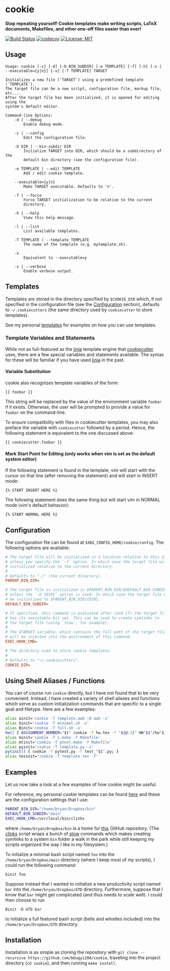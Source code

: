 # cookie

**Stop repeating yourself! Cookie templates make writing scripts, LaTeX documents, Makefiles, and other one-off files easier than ever!**

[![Build Status](https://travis-ci.org/bbugyi200/cookie.svg?branch=master)](https://travis-ci.org/bbugyi200/cookie) [![codecov](https://codecov.io/gh/bbugyi200/cookie/branch/master/graph/badge.svg)](https://codecov.io/gh/bbugyi200/cookie) [![License: MIT](https://img.shields.io/badge/License-MIT-yellow.svg)](https://opensource.org/licenses/MIT)

## Usage
```
Usage: cookie [-c] [-d] [-D BIN_SUBDIR] [-e TEMPLATE] [-f] [-h] [-x | --executable={y|n}] [-v] [-T TEMPLATE] TARGET

Initializes a new file (`TARGET`) using a predefined template (`TEMPLATE`).
The target file can be a new script, configuration file, markup file, etc....
After the target file has been initialized, it is opened for editing using the
system's default editor.

Command-line Options:
    -d | --debug
        Enable debug mode.

    -c | --config
        Edit the configuration file.

    -D DIR | --bin-subdir DIR
        Initialize TARGET into DIR, which should be a subdirectory of the
        default bin directory (see the configuration file).

    -e TEMPLATE | --edit TEMPLATE
        Add / edit cookie template.

    --executable={y|n}
        Make TARGET executable. Defaults to 'n'.

    -f | --force
        Force TARGET initialization to be relative to the current
        directory.

    -h | --help
        View this help message.

    -l | --list
        List available templates.

    -T TEMPLATE | --template TEMPLATE
        The name of the template (e.g. mytemplate.sh).

    -x
        Equivalent to --executable=y

    -v | --verbose
        Enable verbose output.
```

## Templates

Templates are stored in the directory specified by `$COOKIE_DIR` which, if not specified in the configuration file (see the [Configuration](#config) section), defaults to `~/.cookiecutters` (the same directory used by `cookiecutter` to store templates).

See my personal [templates] for examples on how you can use templates.

### Template Variables and Statements
While not as full-featured as the [jinja] template engine that [cookiecutter] uses, there are a few special variables and statements available. The syntax for these will be familiar if you have used [jinja] in the past.

#### Variable Substitution
cookie also recognizes template variables of the form:
```
{{ foobar }}
```
This string will be replaced by the value of the environment variable `foobar` if it exists. Otherwise, the user will be prompted to provide a value for `foobar` on the command-line.

To ensure compatibility with files in cookiecutter templates, you may also preface the variable with `cookiecutter` followed by a period. Hence, the following statement is equivalent to the one discussed above:
``` 
{{ cookiecutter.foobar }}
```

#### Mark Start Point for Editing (only works when vim is set as the default system editor)
If the following statement is found in the template, vim will start with the cursor on that line (after removing the statement) and will start in INSERT mode:
```
{% START INSERT HERE %}
```

The following statement does the same thing but will start vim in NORMAL mode (vim's default behavior):
```
{% START NORMAL HERE %}
```

## <a name="config">Configuration</a>

The configuration file can be found at `$XDG_CONFIG_HOME/cookie/config`. The following options are available:

``` ini
# The target file will be initialized in a location relative to this directory
# unless you specify the `-f` option. In which case the target file will be
# initialized relative to the current directory.
#
# Defaults to "./" (the current directory).
PARENT_BIN_DIR=

# The target file is initialized in $PARENT_BIN_DIR/$DEFAULT_BIN_SUBDIR
# unless the `-D {DIR}` option is used. In which case the target file will
# be initialized to $PARENT_BIN_DIR/{DIR}.
DEFAULT_BIN_SUBDIR=

# If specified, this command is evaluated after (and if) the target file
# has its executable bit set. This can be used to create symlinks to
# the target file (using `stow`, for example).
#
# The $TARGET variable, which contains the full path of the target file,
# will be injected into the environment of this command.
EXEC_HOOK_CMD=

# The directory used to store cookie templates.
# 
# Defaults to "~/.cookiecutters".
COOKIE_DIR=
```

## Using Shell Aliases / Functions

You can of course run `cookie` directly, but I have not found that to
be very convenient. Instead, I have created a variety of shell aliases and
functions which serve as custom initialization commands that are specific to a
single goal and filetype. Here are a few examples:

``` bash
alias ainit='cookie -T template.awk -D awk -x'
alias binit='cookie -T minimal.sh -x'
alias Binit='cookie -T full.sh -x'
hw() { ASSIGNMENT_NUMBER="$1" cookie -T hw.tex -f "${@:2}" HW"$1"/hw"$1".tex; }
alias minit='cookie -T c.make -f Makefile'
alias mtinit='cookie -T gtest.make -f Makefile'
alias pyinit='cookie -T template.py -x'
pytinit() { cookie -T pytest.py -f test_"$1".py; }
alias texinit='cookie -T template.tex -f'
```

## Examples

Let us now take a look at a few examples of how cookie might be useful. 

For reference, my personal cookie templates can be found [here][templates] and these are the configuration settings that I use:
``` bash
PARENT_BIN_DIR="/home/bryan/Dropbox/bin"
DEFAULT_BIN_SUBDIR="main"
EXEC_HOOK_CMD=/usr/local/bin/clinks
```
where `/home/bryan/Dropbox/bin` is a home for [this][scripts] GitHub repository. (The [clinks] script wraps a bunch of [stow] commands which makes creating symlinks to a system `bin` folder a walk in the park while still keeping my scripts organized the way I like in my filesystem.)

To initialize a minimal bash script named `foo` into the `/home/bryan/Dropbox/main` directory (where I keep most of my scripts), I could run the following command:
```
binit foo
```
Suppose instead that I wanted to initialize a new productivity script named `bar` into the `/home/bryan/Dropbox/GTD` directory. Furthermore, suppose that I know that `bar` might get complicated (and thus needs to scale well). I could then choose to run
```
Binit -D GTD bar
```
to initialize a full featured bash script (bells and whistles included) into the `/home/bryan/Dropbox/GTD` directory.

## Installation

Installation is as simple as cloning the repository with `git clone --recursive https://github.com/bbugyi200/cookie`, traveling into the project directory (`cd cookie`), and then running `make install`.

[jinja]: https://github.com/pallets/jinja
[cookiecutter]: https://github.com/audreyr/cookiecutter
[scripts]: https://github.com/bbugyi200/scripts
[clinks]: https://github.com/bbugyi200/scripts/blob/master/main/clinks
[templates]: https://github.com/bbugyi200/dotfiles/tree/master/.cookiecutters
[stow]: https://www.gnu.org/software/stow/manual/stow.html
[travis]: https://travis-ci.org/bbugyi200/cookie.svg?branch=master
[codecov]: https://codecov.io/gh/bbugyi200/cookie/branch/master/graph/badge.svg


